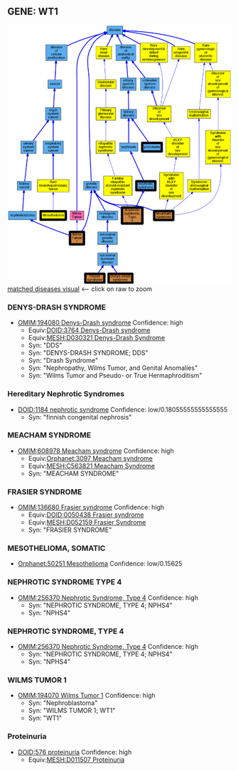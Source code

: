 
## GENE: WT1

![image](WT1.png)
[matched diseases visual](WT1.png)  <-- click on raw to zoom


### DENYS-DRASH SYNDROME
 * [OMIM:194080 Denys-Drash syndrome](http://beta.monarchinitiative.org/disease/OMIM:194080) Confidence: high
    * Equiv:[DOID:3764 Denys-Drash syndrome](http://beta.monarchinitiative.org/disease/DOID:3764)
    * Equiv:[MESH:D030321 Denys-Drash Syndrome](http://beta.monarchinitiative.org/disease/MESH:D030321)
    * Syn: "DDS"
    * Syn: "DENYS-DRASH SYNDROME; DDS"
    * Syn: "Drash Syndrome"
    * Syn: "Nephropathy, Wilms Tumor, and Genital Anomalies"
    * Syn: "Wilms Tumor and Pseudo- or True Hermaphroditism"

### Hereditary Nephrotic Syndromes
 * [DOID:1184 nephrotic syndrome](http://beta.monarchinitiative.org/disease/DOID:1184) Confidence: low/0.18055555555555555
    * Syn: "finnish congenital nephrosis"

### MEACHAM SYNDROME
 * [OMIM:608978 Meacham syndrome](http://beta.monarchinitiative.org/disease/OMIM:608978) Confidence: high
    * Equiv:[Orphanet:3097 Meacham syndrome](http://beta.monarchinitiative.org/disease/Orphanet:3097)
    * Equiv:[MESH:C563821 Meacham Syndrome](http://beta.monarchinitiative.org/disease/MESH:C563821)
    * Syn: "MEACHAM SYNDROME"

### FRASIER SYNDROME
 * [OMIM:136680 Frasier syndrome](http://beta.monarchinitiative.org/disease/OMIM:136680) Confidence: high
    * Equiv:[DOID:0050438 Frasier syndrome](http://beta.monarchinitiative.org/disease/DOID:0050438)
    * Equiv:[MESH:D052159 Frasier Syndrome](http://beta.monarchinitiative.org/disease/MESH:D052159)
    * Syn: "FRASIER SYNDROME"

### MESOTHELIOMA, SOMATIC
 * [Orphanet:50251 Mesothelioma](http://beta.monarchinitiative.org/disease/Orphanet:50251) Confidence: low/0.15625

### NEPHROTIC SYNDROME TYPE 4
 * [OMIM:256370 Nephrotic Syndrome, Type 4](http://beta.monarchinitiative.org/disease/OMIM:256370) Confidence: high
    * Syn: "NEPHROTIC SYNDROME, TYPE 4; NPHS4"
    * Syn: "NPHS4"

### NEPHROTIC SYNDROME, TYPE 4
 * [OMIM:256370 Nephrotic Syndrome, Type 4](http://beta.monarchinitiative.org/disease/OMIM:256370) Confidence: high
    * Syn: "NEPHROTIC SYNDROME, TYPE 4; NPHS4"
    * Syn: "NPHS4"

### WILMS TUMOR 1
 * [OMIM:194070 Wilms Tumor 1](http://beta.monarchinitiative.org/disease/OMIM:194070) Confidence: high
    * Syn: "Nephroblastoma"
    * Syn: "WILMS TUMOR 1; WT1"
    * Syn: "WT1"

### Proteinuria
 * [DOID:576 proteinuria](http://beta.monarchinitiative.org/disease/DOID:576) Confidence: high
    * Equiv:[MESH:D011507 Proteinuria](http://beta.monarchinitiative.org/disease/MESH:D011507)

